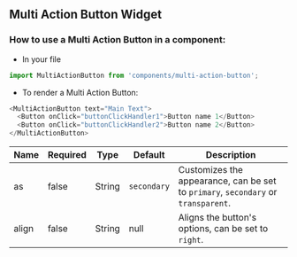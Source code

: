 ## Multi Action Button Widget

### How to use a Multi Action Button in a component:

* In your file

```javascript
import MultiActionButton from 'components/multi-action-button';
```

*  To render a Multi Action Button:

```javascript
<MultiActionButton text="Main Text">
  <Button onClick="buttonClickHandler1">Button name 1</Button>
  <Button onClick="buttonClickHandler2">Button name 2</Button>
</MultiActionButton>
```

| Name          | Required    | Type           | Default       | Description   |
| ------------- | ----------- | ------------- | ------------- | ------------- |
| as            | false       | String        | `secondary`   | Customizes the appearance, can be set to `primary`, `secondary` or `transparent`. |
| align         | false       | String        | null          | Aligns the button's options, can be set to `right`. |
